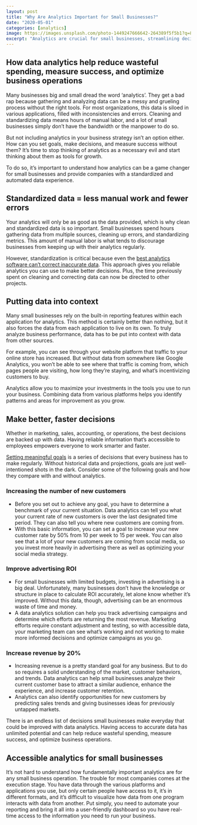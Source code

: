 ```yaml
---
layout: post
title: "Why Are Analytics Important for Small Businesses?"
date: "2020-05-01"
categories: [analytics]
image: https://images.unsplash.com/photo-1449247666642-264389f5f5b1?q=80&w=1469&auto=format&fit=crop&ixlib=rb-4.0.3&ixid=M3wxMjA3fDB8MHxwaG90by1wYWdlfHx8fGVufDB8fHx8fA%3D%3D
excerpt: "Analytics are crucial for small businesses, streamlining decision-making through standardized data that reduces manual work and errors. By combining insights from various sources, businesses can set meaningful goals, improve advertising ROI, and boost revenue with precision. Accessible analytics, automated reporting, and user-friendly dashboards are key for optimizing business operations in real-time."
---
```


## How data analytics help reduce wasteful spending, measure success, and optimize business operations

Many businesses big and small dread the word ‘analytics’. They get a bad rap because gathering and analyzing data can be a messy and grueling process without the right tools. For most organizations, this data is siloed in various applications, filled with inconsistencies and errors. Cleaning and standardizing data means hours of manual labor, and a lot of small businesses simply don’t have the bandwidth or the manpower to do so.

But not including analytics in your business strategy isn’t an option either. How can you set goals, make decisions, and measure success without them? It’s time to stop thinking of analytics as a necessary evil and start thinking about them as tools for growth.

To do so, it’s important to understand how analytics can be a game changer for small businesses and provide companies with a standardized and automated data experience.

## Standardized data = less manual work and fewer errors

Your analytics will only be as good as the data provided, which is why clean and standardized data is so important. Small businesses spend hours gathering data from multiple sources, cleaning up errors, and standardizing metrics. This amount of manual labor is what tends to discourage businesses from keeping up with their analytics regularly.

However, standardization is critical because even the [best analytics software can’t correct inaccurate data](https://winpure.com/blog/business-benefits-data-standardization/). This approach gives you reliable analytics you can use to make better decisions. Plus, the time previously spent on cleaning and correcting data can now be directed to other projects.

## Putting data into context

Many small businesses rely on the built-in reporting features within each application for analytics. This method is certainly better than nothing, but it also forces the data from each application to live on its own. To truly analyze business performance, data has to be put into context with data from other sources.

For example, you can see through your website platform that traffic to your online store has increased. But without data from somewhere like Google Analytics, you won’t be able to see where that traffic is coming from, which pages people are visiting, how long they’re staying, and what’s incentivizing customers to buy.

Analytics allow you to maximize your investments in the tools you use to run your business. Combining data from various platforms helps you identify patterns and areas for improvement as you grow.

## Make better, faster decisions

Whether in marketing, sales, accounting, or operations, the best decisions are backed up with data. Having reliable information that’s accessible to employees empowers everyone to work smarter and faster.

[Setting meaningful goals](https://www.grow.com/blog/data-important-business) is a series of decisions that every business has to make regularly. Without historical data and projections, goals are just well-intentioned shots in the dark. Consider some of the following goals and how they compare with and without analytics.

### Increasing the number of new customers

- Before you set out to achieve any goal, you have to determine a benchmark of your current situation. Data analytics can tell you what your current rate of new customers is over the last designated time period. They can also tell you where new customers are coming from.
- With this basic information, you can set a goal to increase your new customer rate by 50% from 10 per week to 15 per week. You can also see that a lot of your new customers are coming from social media, so you invest more heavily in advertising there as well as optimizing your social media strategy.

### Improve advertising ROI

- For small businesses with limited budgets, investing in advertising is a big deal. Unfortunately, many businesses don’t have the knowledge or structure in place to calculate ROI accurately, let alone know whether it’s improved. Without this data, though, advertising can be an enormous waste of time and money.
- A data analytics solution can help you track advertising campaigns and determine which efforts are returning the most revenue. Marketing efforts require constant adjustment and testing, so with accessible data, your marketing team can see what’s working and not working to make more informed decisions and optimize campaigns as you go. 

### Increase revenue by 20%

- Increasing revenue is a pretty standard goal for any business. But to do so requires a solid understanding of the market, customer behaviors, and trends. Data analytics can help small businesses analyze their current customer base to attract a similar audience, enhance the experience, and increase customer retention.
- Analytics can also identify opportunities for new customers by predicting sales trends and giving businesses ideas for previously untapped markets.

There is an endless list of decisions small businesses make everyday that could be improved with data analytics. Having access to accurate data has unlimited potential and can help reduce wasteful spending, measure success, and optimize business operations.

## Accessible analytics for small businesses

It’s not hard to understand how fundamentally important analytics are for any small business operation. The trouble for most companies comes at the execution stage. You have data through the various platforms and applications you use, but only certain people have access to it, it’s in different formats, and it’s difficult to visualize how data from one program interacts with data from another. Put simply, you need to automate your reporting and bring it all into a user-friendly dashboard so you have real-time access to the information you need to run your business.